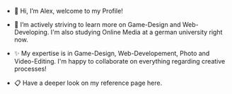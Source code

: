 - 👋 Hi, I’m Alex, welcome to my Profile!

- 🌱 I’m actively striving to learn more on Game-Design and Web-Developing. I'm also studying Online Media at a german university right now.

- ✨ My expertise is in Game-Design, Web-Developement, Photo and Video-Editing. I'm happy to collaborate on everything regarding creative processes!

- :clipboard: Have a deeper look on my reference page here.

<!---
Shykaro/Shykaro is a ✨ special ✨ repository because its `README.md` (this file) appears on your GitHub profile.
You can click the Preview link to take a look at your changes.
--->
